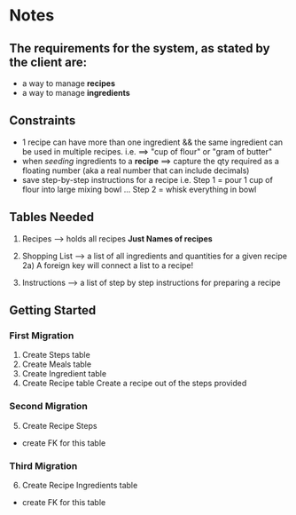 # Notes

## The requirements for the system, as stated by the client are:
- a way to manage **recipes**
- a way to manage **ingredients**

## Constraints
- 1 recipe can have more than one ingredient && the same ingredient can be used in multiple recipes. i.e. ==> "cup of flour" or "gram of butter"
- when *seeding* ingredients to a **recipe** ==> capture the qty required as a floating number (aka a real number that can include decimals)
- save step-by-step instructions for a recipe
    i.e. Step 1 = pour 1 cup of flour into large mixing bowl
    ...  Step 2 = whisk everything in bowl

## Tables Needed
1) Recipes --> holds all recipes **Just Names of recipes**

2) Shopping List --> a list of all ingredients and quantities for a given recipe
    2a) A foreign key will connect a list to a recipe!

3) Instructions --> a list of step by step instructions for preparing a recipe

## Getting Started

### First Migration
1) Create Steps table
2) Create Meals table
3) Create Ingredient table
4) Create Recipe table 
Create a recipe out of the steps provided

### Second Migration
5) Create Recipe Steps
- create FK for this table

### Third Migration
6) Create Recipe Ingredients table
- create FK for this table